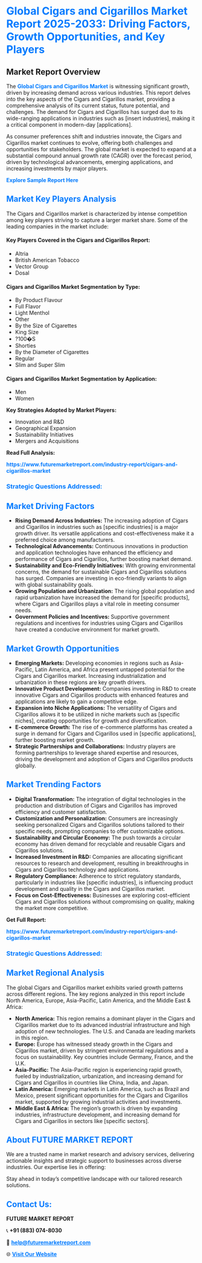 <h1 style="color: #007BFF;">Global Cigars and Cigarillos Market Report 2025-2033: Driving Factors, Growth Opportunities, and Key Players</h1>

<section id="overview">
<h2>Market Report Overview</h2>
<p>The <a href="https://www.futuremarketreport.com/industry-report/cigars-and-cigarillos-market" style="color: #007BFF; text-decoration: none;"><strong>Global Cigars and Cigarillos Market</strong></a> is witnessing significant growth, driven by increasing demand across various industries. This report delves into the key aspects of the Cigars and Cigarillos market, providing a comprehensive analysis of its current status, future potential, and challenges. The demand for Cigars and Cigarillos has surged due to its wide-ranging applications in industries such as [insert industries], making it a critical component in modern-day [applications].</p>
<p>As consumer preferences shift and industries innovate, the Cigars and Cigarillos market continues to evolve, offering both challenges and opportunities for stakeholders. The global market is expected to expand at a substantial compound annual growth rate (CAGR) over the forecast period, driven by technological advancements, emerging applications, and increasing investments by major players.</p>
</section>

<section id="overview">
<p><a href="https://www.futuremarketreport.com/request-sample/reportId=103619" style="color: #007BFF; text-decoration: none;"><strong>Explore Sample Report Here</strong></a></p>
</section>

<section id="key-players">
<h2 style="color: #007BFF;">Market Key Players Analysis</h2>
<p>The Cigars and Cigarillos market is characterized by intense competition among key players striving to capture a larger market share. Some of the leading companies in the market include:</p>
<h4>Key Players Covered in the Cigars and Cigarillos Report:</h4>
<ul><li>Altria</li><li>British American Tobacco</li><li>Vector Group</li><li>Dosal</li></ul>
<h4>Cigars and Cigarillos Market Segmentation by Type:</h4>
<ul><li>By Product Flavour</li><li>Full Flavor</li><li>Light Menthol</li><li>Other</li><li>By the Size of Cigarettes</li><li>King Size</li><li>?100�S</li><li>Shorties</li><li>By the Diameter of Cigarettes</li><li>Regular</li><li>Slim and Super Slim</li></ul>

<h4>Cigars and Cigarillos Market Segmentation by Application:</h4>
<ul><li>Men</li><li>Women</li></ul>
<p><strong>Key Strategies Adopted by Market Players:</strong></p>
<ul>
<li>Innovation and R&D</li>
<li>Geographical Expansion</li>
<li>Sustainability Initiatives</li>
<li>Mergers and Acquisitions</li>
</ul>
</section>

<section>
<p><strong>Read Full Analysis: </strong></p><a href="https://www.futuremarketreport.com/industry-report/cigars-and-cigarillos-market" style="color: #007BFF; text-decoration: none;"><strong>https://www.futuremarketreport.com/industry-report/cigars-and-cigarillos-market</strong></a>
<h3 style="color: #007BFF;">Strategic Questions Addressed:</h3>
</section>

<section id="driving-factors">
<h2 style="color: #007BFF;">Market Driving Factors</h2>
<ul>
<li><strong>Rising Demand Across Industries:</strong> The increasing adoption of Cigars and Cigarillos in industries such as [specific industries] is a major growth driver. Its versatile applications and cost-effectiveness make it a preferred choice among manufacturers.</li>
<li><strong>Technological Advancements:</strong> Continuous innovations in production and application technologies have enhanced the efficiency and performance of Cigars and Cigarillos, further boosting market demand.</li>
<li><strong>Sustainability and Eco-Friendly Initiatives:</strong> With growing environmental concerns, the demand for sustainable Cigars and Cigarillos solutions has surged. Companies are investing in eco-friendly variants to align with global sustainability goals.</li>
<li><strong>Growing Population and Urbanization:</strong> The rising global population and rapid urbanization have increased the demand for [specific products], where Cigars and Cigarillos plays a vital role in meeting consumer needs.</li>
<li><strong>Government Policies and Incentives:</strong> Supportive government regulations and incentives for industries using Cigars and Cigarillos have created a conducive environment for market growth.</li>
</ul>
</section>

<section id="growth-opportunities">
<h2 style="color: #007BFF;">Market Growth Opportunities</h2>
<ul>
<li><strong>Emerging Markets:</strong> Developing economies in regions such as Asia-Pacific, Latin America, and Africa present untapped potential for the Cigars and Cigarillos market. Increasing industrialization and urbanization in these regions are key growth drivers.</li>
<li><strong>Innovative Product Development:</strong> Companies investing in R&D to create innovative Cigars and Cigarillos products with enhanced features and applications are likely to gain a competitive edge.</li>
<li><strong>Expansion into Niche Applications:</strong> The versatility of Cigars and Cigarillos allows it to be utilized in niche markets such as [specific niches], creating opportunities for growth and diversification.</li>
<li><strong>E-commerce Growth:</strong> The rise of e-commerce platforms has created a surge in demand for Cigars and Cigarillos used in [specific applications], further boosting market growth.</li>
<li><strong>Strategic Partnerships and Collaborations:</strong> Industry players are forming partnerships to leverage shared expertise and resources, driving the development and adoption of Cigars and Cigarillos products globally.</li>
</ul>
</section>

<section id="trending-factors">
<h2 style="color: #007BFF;">Market Trending Factors</h2>
<ul>
<li><strong>Digital Transformation:</strong> The integration of digital technologies in the production and distribution of Cigars and Cigarillos has improved efficiency and customer satisfaction.</li>
<li><strong>Customization and Personalization:</strong> Consumers are increasingly seeking personalized Cigars and Cigarillos solutions tailored to their specific needs, prompting companies to offer customizable options.</li>
<li><strong>Sustainability and Circular Economy:</strong> The push towards a circular economy has driven demand for recyclable and reusable Cigars and Cigarillos solutions.</li>
<li><strong>Increased Investment in R&D:</strong> Companies are allocating significant resources to research and development, resulting in breakthroughs in Cigars and Cigarillos technology and applications.</li>
<li><strong>Regulatory Compliance:</strong> Adherence to strict regulatory standards, particularly in industries like [specific industries], is influencing product development and quality in the Cigars and Cigarillos market.</li>
<li><strong>Focus on Cost-Effectiveness:</strong> Businesses are exploring cost-efficient Cigars and Cigarillos solutions without compromising on quality, making the market more competitive.</li>
</ul>
</section>

<section>
<p><strong>Get Full Report: </strong></p><a href="https://www.futuremarketreport.com/industry-report/cigars-and-cigarillos-market" style="color: #007BFF; text-decoration: none;"><strong>https://www.futuremarketreport.com/industry-report/cigars-and-cigarillos-market</strong></a>
<h3 style="color: #007BFF;">Strategic Questions Addressed:</h3>
</section>


<section id="regional-analysis">
<h2 style="color: #007BFF;">Market Regional Analysis</h2>
<p>The global Cigars and Cigarillos market exhibits varied growth patterns across different regions. The key regions analyzed in this report include North America, Europe, Asia-Pacific, Latin America, and the Middle East & Africa:</p>
<ul>
<li><strong>North America:</strong> This region remains a dominant player in the Cigars and Cigarillos market due to its advanced industrial infrastructure and high adoption of new technologies. The U.S. and Canada are leading markets in this region.</li>
<li><strong>Europe:</strong> Europe has witnessed steady growth in the Cigars and Cigarillos market, driven by stringent environmental regulations and a focus on sustainability. Key countries include Germany, France, and the U.K.</li>
<li><strong>Asia-Pacific:</strong> The Asia-Pacific region is experiencing rapid growth, fueled by industrialization, urbanization, and increasing demand for Cigars and Cigarillos in countries like China, India, and Japan.</li>
<li><strong>Latin America:</strong> Emerging markets in Latin America, such as Brazil and Mexico, present significant opportunities for the Cigars and Cigarillos market, supported by growing industrial activities and investments.</li>
<li><strong>Middle East & Africa:</strong> The region’s growth is driven by expanding industries, infrastructure development, and increasing demand for Cigars and Cigarillos in sectors like [specific sectors].</li>
</ul>
</section>

<footer>
<h2 style="color: #007BFF;">About FUTURE MARKET REPORT</h2>
<p>We are a trusted name in market research and advisory services, delivering actionable insights and strategic support to businesses across diverse industries. Our expertise lies in offering:</p>

<p>Stay ahead in today’s competitive landscape with our tailored research solutions.</p>

<h2 style="color: #007BFF;">Contact Us:</h2>
<p><strong>FUTURE MARKET REPORT</strong></p>
<p>📞 <strong>+91 (883) 074-8030</strong></p>
<p>📧 <strong><a href="mailto:help@futuremarketreport.com" style="color: #007BFF;">help@futuremarketreport.com</a></strong></p>
<p>🌐 <strong><a href="https://www.futuremarketreport.com/" style="color: #007BFF;">Visit Our Website</a></strong></p>
</footer>